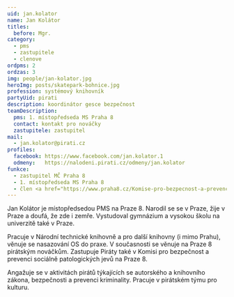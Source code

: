 ```yaml
---
uid: jan.kolator
name: Jan Kolátor
titles:
  before: Mgr.
category:
  - pms
  - zastupitele
  - clenove
ordpms: 2
ordzas: 3
img: people/jan-kolator.jpg
heroImg: posts/skatepark-bohnice.jpg
profession: systémový knihovník
partyUid: pirati
description: koordinátor gesce bezpečnost
teamDescription:
  pms: 1. místopředseda MS Praha 8
  contact: kontakt pro nováčky
  zastupitele: zastupitel
mail:
  - jan.kolator@pirati.cz
profiles:
  facebook: https://www.facebook.com/jan.kolator.1
  odmeny:   https://nalodeni.pirati.cz/odmeny/jan.kolator
funkce:
  - zastupitel MČ Praha 8
  - 1. místopředseda MS Praha 8
  - člen <a href="https://www.praha8.cz/Komise-pro-bezpecnost-a-prevenci-socialnepatologickych-jevu-2018-2022.html">Komise pro bezpečnost a prevenci sociálně patologických jevů RMČ P8</a>
---
```


Jan Kolátor je místopředsedou PMS na Praze 8. Narodil se se v Praze, žije v Praze a doufá, že zde i zemře. Vystudoval gymnázium a vysokou školu na univerzitě také v Praze.

Pracuje v Národní technické knihovně a pro další knihovny (i mimo Prahu), věnuje se nasazování OS do praxe. V současnosti se věnuje na Praze 8 pirátským nováčkům. Zastupuje Piráty také v Komisi pro bezpečnost a prevenci sociálně patologických jevů na Praze 8.

Angažuje se v aktivitách pirátů týkajících se autorského a knihovního zákona, bezpečnosti a prevenci kriminality. Pracuje v pirátském týmu pro kulturu.
